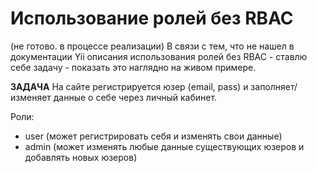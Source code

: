 Использование ролей без RBAC 
==========
(не готово. в процессе реализации)
В связи с тем, что не нашел в документации Yii описания использования ролей без RBAC - ставлю себе задачу - показать это наглядно на живом примере.



<b>ЗАДАЧА</b>
На сайте регистрируется юзер (email, pass) и заполняет/изменяет данные о себе через личный кабинет.

Роли:
- user (может регистрировать себя и изменять свои данные)
- admin (может изменять любые данные существующих юзеров и добавлять новых юзеров)
